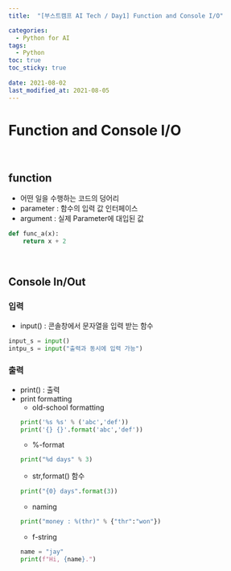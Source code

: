 ```yaml
---
title:  "[부스트캠프 AI Tech / Day1] Function and Console I/O"

categories:
  - Python for AI
tags:
  - Python
toc: true
toc_sticky: true
 
date: 2021-08-02
last_modified_at: 2021-08-05
---
```


# Function and Console I/O  
<br>

## function
* 어떤 일을 수행하는 코드의 덩어리
* parameter : 함수의 입력 값 인터페이스
* argument : 실제 Parameter에 대입된 값
```python
def func_a(x):
    return x + 2
```
<br>

## Console In/Out
### 입력
* input() : 콘솔창에서 문자열을 입력 받는 함수  
```python  
input_s = input()
intpu_s = input("출력과 동시에 입력 가능")
```
### 출력
* print() : 출력
* print formatting
    * old-school formatting
    ```python
    print('%s %s' % ('abc','def'))
    print('{} {}'.format('abc','def'))
    ```
    * %-format
    ```python
    print("%d days" % 3)
    ```
    * str,format() 함수
    ```python
    print("{0} days".format(3))
    ```
    * naming
    ```python
    print("money : %(thr)" % {"thr":"won"})
    ```
    * f-string
    ```python
    name = "jay"
    print(f"Hi, {name}.")
    ```
